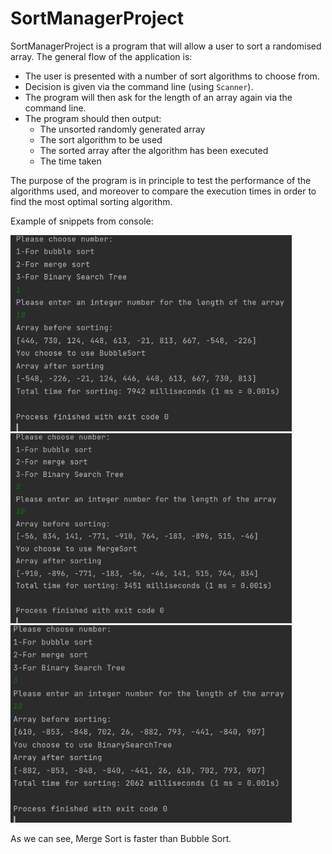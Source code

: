 # SortManagerProject

SortManagerProject is a program that will allow a user to sort a randomised array. The general flow of the application is:

- The user is presented with a number of sort algorithms to choose from.
- Decision is given via the command line (using ```Scanner```).
- The program will then ask for the length of an array again via the command line.
- The program should then output:
	- The unsorted randomly generated array
	- The sort algorithm to be used
	- The sorted array after the algorithm has been executed
	- The time taken

The purpose of the program is in principle to test the performance of the algorithms used, and moreover to compare the execution times in order to find the most optimal sorting algorithm.

Example of snippets from console:


<img src="https://github.com/mandrei06/SortManagerProject/blob/master/src/main/consoleimg/bubblesort.png" alt="BubbleSort" width="450"/>
<img src="https://github.com/mandrei06/SortManagerProject/blob/master/src/main/consoleimg/mergesort.png" alt="MergeSort" width="450"/>
<img src="https://github.com/mandrei06/SortManagerProject/blob/master/src/main/consoleimg/binarysearchtree.png" alt="BinarySearchTree" width="450"/>

As we can see, Merge Sort is faster than Bubble Sort.

